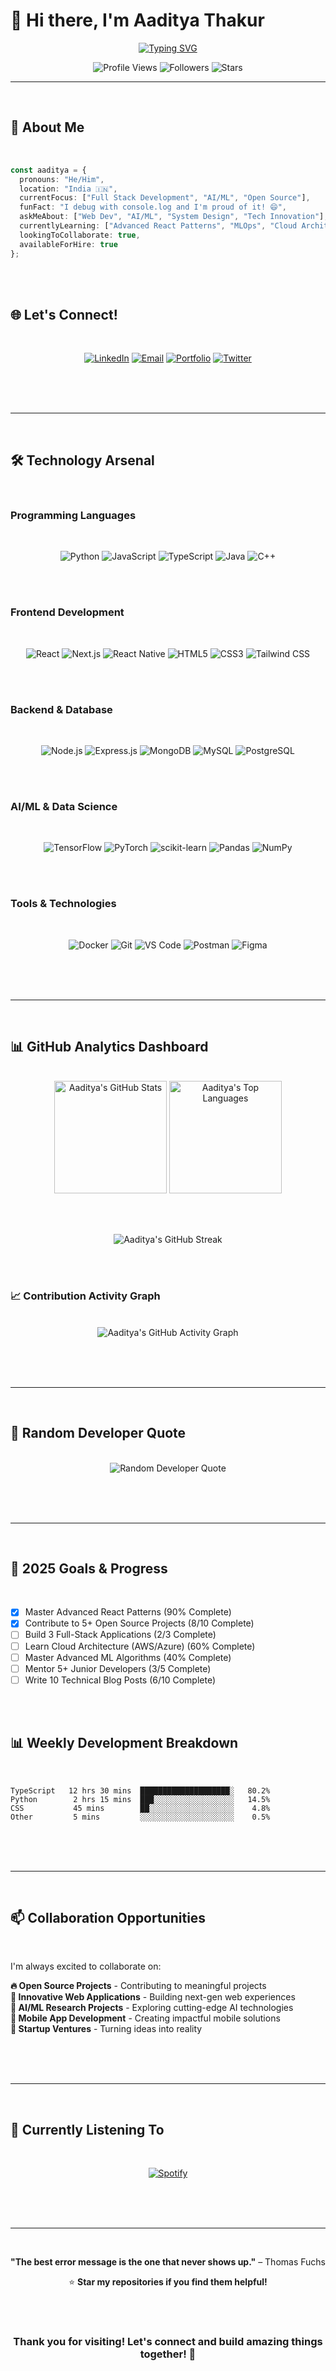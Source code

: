 # 👋 Hi there, I'm Aaditya Thakur



<div align="center">
  
[![Typing SVG](https://readme-typing-svg.herokuapp.com?font=Fira+Code&weight=600&size=28&duration=4000&pause=1000&color=00D9FF&center=true&vCenter=true&multiline=true&width=800&height=100&lines=Software+Engineer+%7C%7C+Full+Stack+Developer;AI%2FML+Enthusiast+%7C%7C+Innovation+Explorer)](https://git.io/typing-svg)

</div>


<div align="center">
  <img src="https://komarev.com/ghpvc/?username=AadityaThakur01&style=for-the-badge&color=0891b2&labelColor=1c1917" alt="Profile Views" />
  <img src="https://img.shields.io/github/followers/AadityaThakur01?style=for-the-badge&color=0891b2&labelColor=1c1917" alt="Followers" />
  <img src="https://img.shields.io/github/stars/AadityaThakur01?style=for-the-badge&color=0891b2&labelColor=1c1917" alt="Stars" />
</div>

---


<br>

## 🚀 About Me

<br>

```typescript
const aaditya = {
  pronouns: "He/Him",
  location: "India 🇮🇳",
  currentFocus: ["Full Stack Development", "AI/ML", "Open Source"],
  funFact: "I debug with console.log and I'm proud of it! 😄",
  askMeAbout: ["Web Dev", "AI/ML", "System Design", "Tech Innovation"],
  currentlyLearning: ["Advanced React Patterns", "MLOps", "Cloud Architecture"],
  lookingToCollaborate: true,
  availableForHire: true
};
```

<br><br>

## 🌐 Let's Connect!

<br>

<div align="center">

[![LinkedIn](https://img.shields.io/badge/LinkedIn-0077B5?style=for-the-badge&logo=linkedin&logoColor=white)](https://linkedin.com/in/aadityathakur)
[![Email](https://img.shields.io/badge/Email-D14836?style=for-the-badge&logo=gmail&logoColor=white)](mailto:taaditya2003@gmail.com)
[![Portfolio](https://img.shields.io/badge/Portfolio-FF5722?style=for-the-badge&logo=todoist&logoColor=white)](https://yourportfolio.com)
[![Twitter](https://img.shields.io/badge/Twitter-1DA1F2?style=for-the-badge&logo=twitter&logoColor=white)](https://twitter.com/yourusername)

</div>

<br><br><br>

---

<br>

## 🛠️ Technology Arsenal

<br>

### Programming Languages

<br>

<div align="center">

![Python](https://img.shields.io/badge/Python-14354C?style=for-the-badge&logo=python&logoColor=white)
![JavaScript](https://img.shields.io/badge/JavaScript-F7DF1E?style=for-the-badge&logo=javascript&logoColor=black)
![TypeScript](https://img.shields.io/badge/TypeScript-007ACC?style=for-the-badge&logo=typescript&logoColor=white)
![Java](https://img.shields.io/badge/Java-ED8B00?style=for-the-badge&logo=openjdk&logoColor=white)
![C++](https://img.shields.io/badge/C++-00599C?style=for-the-badge&logo=c%2B%2B&logoColor=white)

</div>

<br><br>

### Frontend Development

<br>

<div align="center">

![React](https://img.shields.io/badge/React-20232A?style=for-the-badge&logo=react&logoColor=61DAFB)
![Next.js](https://img.shields.io/badge/Next.js-000000?style=for-the-badge&logo=next.js&logoColor=white)
![React Native](https://img.shields.io/badge/React_Native-20232A?style=for-the-badge&logo=react&logoColor=61DAFB)
![HTML5](https://img.shields.io/badge/HTML5-E34F26?style=for-the-badge&logo=html5&logoColor=white)
![CSS3](https://img.shields.io/badge/CSS3-1572B6?style=for-the-badge&logo=css3&logoColor=white)
![Tailwind CSS](https://img.shields.io/badge/Tailwind_CSS-38B2AC?style=for-the-badge&logo=tailwind-css&logoColor=white)

</div>

<br><br>

### Backend & Database

<br>

<div align="center">

![Node.js](https://img.shields.io/badge/Node.js-43853D?style=for-the-badge&logo=node.js&logoColor=white)
![Express.js](https://img.shields.io/badge/Express.js-404D59?style=for-the-badge&logo=express&logoColor=white)
![MongoDB](https://img.shields.io/badge/MongoDB-4EA94B?style=for-the-badge&logo=mongodb&logoColor=white)
![MySQL](https://img.shields.io/badge/MySQL-4479A1?style=for-the-badge&logo=mysql&logoColor=white)
![PostgreSQL](https://img.shields.io/badge/PostgreSQL-316192?style=for-the-badge&logo=postgresql&logoColor=white)

</div>

<br><br>

### AI/ML & Data Science

<br>

<div align="center">

![TensorFlow](https://img.shields.io/badge/TensorFlow-FF6F00?style=for-the-badge&logo=tensorflow&logoColor=white)
![PyTorch](https://img.shields.io/badge/PyTorch-EE4C2C?style=for-the-badge&logo=pytorch&logoColor=white)
![scikit-learn](https://img.shields.io/badge/scikit--learn-F7931E?style=for-the-badge&logo=scikit-learn&logoColor=white)
![Pandas](https://img.shields.io/badge/pandas-150458?style=for-the-badge&logo=pandas&logoColor=white)
![NumPy](https://img.shields.io/badge/NumPy-013243?style=for-the-badge&logo=numpy&logoColor=white)

</div>

<br><br>

### Tools & Technologies

<br>

<div align="center">

![Docker](https://img.shields.io/badge/Docker-0db7ed?style=for-the-badge&logo=docker&logoColor=white)
![Git](https://img.shields.io/badge/Git-F05032?style=for-the-badge&logo=git&logoColor=white)
![VS Code](https://img.shields.io/badge/VS_Code-0078d4?style=for-the-badge&logo=visual%20studio%20code&logoColor=white)
![Postman](https://img.shields.io/badge/Postman-FF6C37?style=for-the-badge&logo=postman&logoColor=white)
![Figma](https://img.shields.io/badge/Figma-F24E1E?style=for-the-badge&logo=figma&logoColor=white)

</div>

<br><br><br>

---

<br>

## 📊 GitHub Analytics Dashboard

<br>

<div align="center">
  
  <img height="180em" src="https://github-readme-stats.vercel.app/api?username=AadityaThakur01&show_icons=true&theme=radical&include_all_commits=true&count_private=true" alt="Aaditya's GitHub Stats"/>
  
  <img height="180em" src="https://github-readme-stats.vercel.app/api/top-langs/?username=AadityaThakur01&layout=compact&langs_count=7&theme=radical" alt="Aaditya's Top Languages"/>
  
</div>

<br><br>

<div align="center">
  
  <img src="https://github-readme-streak-stats.herokuapp.com/?user=AadityaThakur01&theme=radical&hide_border=true" alt="Aaditya's GitHub Streak" />
  
</div>

<br><br>

### 📈 Contribution Activity Graph

<br>

<div align="center">

<img src="https://github-readme-activity-graph.vercel.app/graph?username=AadityaThakur01&bg_color=0d1117&color=5BCDEC&line=5BCDEC&point=FFFFFF&hide_border=true" alt="Aaditya's GitHub Activity Graph" />

</div>

<br><br><br>

---

<br>

## 💭 Random Developer Quote

<br>

<div align="center">

<img src="https://quotes-github-readme.vercel.app/api?type=horizontal&theme=radical" alt="Random Developer Quote" />

</div>

<br><br><br>

---

<br>

## 🎯 2025 Goals & Progress

<br>

- [x] Master Advanced React Patterns (90% Complete)
- [x] Contribute to 5+ Open Source Projects (8/10 Complete)  
- [ ] Build 3 Full-Stack Applications (2/3 Complete)
- [ ] Learn Cloud Architecture (AWS/Azure) (60% Complete)
- [ ] Master Advanced ML Algorithms (40% Complete)
- [ ] Mentor 5+ Junior Developers (3/5 Complete)
- [ ] Write 10 Technical Blog Posts (6/10 Complete)

<br><br>

## 📊 Weekly Development Breakdown

<br>

```text
TypeScript   12 hrs 30 mins  ████████████████████░   80.2%
Python        2 hrs 15 mins  ███░░░░░░░░░░░░░░░░░░   14.5%
CSS           45 mins        ██░░░░░░░░░░░░░░░░░░░    4.8%
Other         5 mins         ░░░░░░░░░░░░░░░░░░░░░    0.5%
```

<br><br><br>

---

<br>

## 📫 Collaboration Opportunities

<br>

I'm always excited to collaborate on:

**🔥 Open Source Projects** - Contributing to meaningful projects  
**🌟 Innovative Web Applications** - Building next-gen web experiences  
**🤖 AI/ML Research Projects** - Exploring cutting-edge AI technologies  
**📱 Mobile App Development** - Creating impactful mobile solutions  
**🎯 Startup Ventures** - Turning ideas into reality  

<br><br><br>

---

<br>

## 🎵 Currently Listening To

<br>

<div align="center">

[![Spotify](https://novatorem.vercel.app/api/spotify)](https://open.spotify.com/user/3ehfnx1ekdb0efhyzg27jbvd9)

</div>

<br><br><br>

---

<br>

<div align="center">

**"The best error message is the one that never shows up."** – Thomas Fuchs


⭐ **Star my repositories if you find them helpful!**

<br><br>

### Thank you for visiting! Let's connect and build amazing things together! 🚀

</div>
